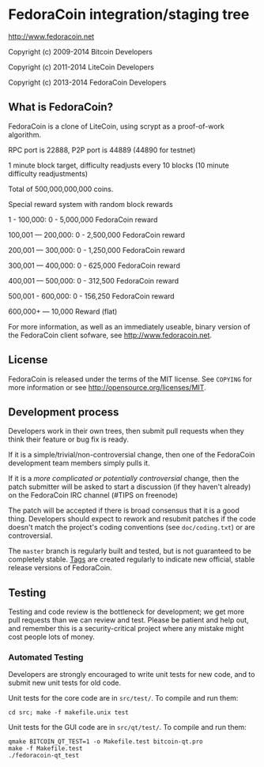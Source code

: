FedoraCoin integration/staging tree
================================

http://www.fedoracoin.net

Copyright (c) 2009-2014 Bitcoin Developers

Copyright (c) 2011-2014 LiteCoin Developers

Copyright (c) 2013-2014 FedoraCoin Developers

What is FedoraCoin?
----------------

FedoraCoin is a clone of LiteCoin, using scrypt as a proof-of-work algorithm.

RPC port is 22888, P2P port is 44889 (44890 for testnet)

1 minute block target, difficulty readjusts every 10 blocks (10 minute difficulty readjustments)

Total of 500,000,000,000 coins. 

Special reward system with random block rewards

1 - 100,000: 0 - 5,000,000 FedoraCoin reward 

100,001 — 200,000: 0 - 2,500,000 FedoraCoin reward 

200,001 — 300,000: 0 - 1,250,000 FedoraCoin reward 

300,001 — 400,000: 0 - 625,000 FedoraCoin reward 

400,001 — 500,000: 0 - 312,500 FedoraCoin reward 

500,001 - 600,000: 0 - 156,250 FedoraCoin reward

600,000+ — 10,000 Reward (flat)

For more information, as well as an immediately useable, binary version of
the FedoraCoin client sofware, see http://www.fedoracoin.net.

License
-------

FedoraCoin is released under the terms of the MIT license. See `COPYING` for more
information or see http://opensource.org/licenses/MIT.

Development process
-------------------

Developers work in their own trees, then submit pull requests when they think
their feature or bug fix is ready.

If it is a simple/trivial/non-controversial change, then one of the FedoraCoin
development team members simply pulls it.

If it is a *more complicated or potentially controversial* change, then the patch
submitter will be asked to start a discussion (if they haven't already) on the
FedoraCoin IRC channel (#TIPS on freenode)

The patch will be accepted if there is broad consensus that it is a good thing.
Developers should expect to rework and resubmit patches if the code doesn't
match the project's coding conventions (see `doc/coding.txt`) or are
controversial.

The `master` branch is regularly built and tested, but is not guaranteed to be
completely stable. [Tags](https://github.com/fedoracoin/fedoracoin/tags) are created
regularly to indicate new official, stable release versions of FedoraCoin.

Testing
-------

Testing and code review is the bottleneck for development; we get more pull
requests than we can review and test. Please be patient and help out, and
remember this is a security-critical project where any mistake might cost people
lots of money.

### Automated Testing

Developers are strongly encouraged to write unit tests for new code, and to
submit new unit tests for old code.

Unit tests for the core code are in `src/test/`. To compile and run them:

    cd src; make -f makefile.unix test

Unit tests for the GUI code are in `src/qt/test/`. To compile and run them:

    qmake BITCOIN_QT_TEST=1 -o Makefile.test bitcoin-qt.pro
    make -f Makefile.test
    ./fedoracoin-qt_test


